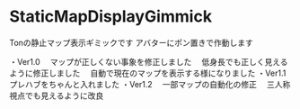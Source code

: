 # StaticMapDisplayGimmick
Tonの静止マップ表示ギミックです
アバターにポン置きで作動します

・Ver1.0
　マップが正しくない事象を修正しました
　低身長でも正しく見えるように修正しました
　自動で現在のマップを表示する様になりました
・Ver1.1
  プレハブをちゃんと入れました
・Ver1.2
　一部マップの自動化の修正
　三人称視点でも見えるように改良
